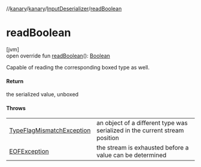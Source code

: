 //[kanary](../../../index.md)/[kanary](../index.md)/[InputDeserializer](index.md)/[readBoolean](read-boolean.md)

# readBoolean

[jvm]\
open override fun [readBoolean](read-boolean.md)(): [Boolean](https://kotlinlang.org/api/latest/jvm/stdlib/kotlin/-boolean/index.html)

Capable of reading the corresponding boxed type as well.

#### Return

the serialized value, unboxed

#### Throws

| | |
|---|---|
| [TypeFlagMismatchException](../-type-flag-mismatch-exception/index.md) | an object of a different type was serialized in the current stream position |
| [EOFException](https://docs.oracle.com/javase/8/docs/api/java/io/EOFException.html) | the stream is exhausted before a value can be determined |
